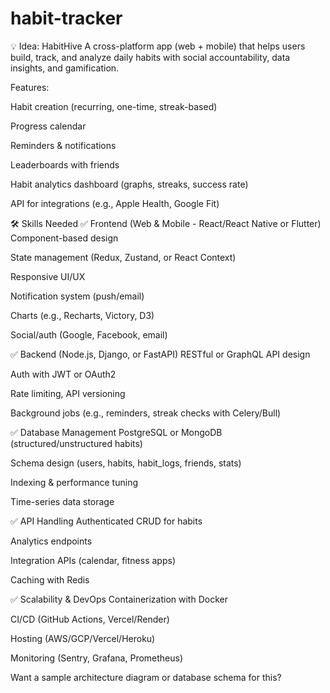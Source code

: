 # habit-tracker

💡 Idea: HabitHive
A cross-platform app (web + mobile) that helps users build, track, and analyze daily habits with social accountability, data insights, and gamification.

Features:

Habit creation (recurring, one-time, streak-based)

Progress calendar

Reminders & notifications

Leaderboards with friends

Habit analytics dashboard (graphs, streaks, success rate)

API for integrations (e.g., Apple Health, Google Fit)

🛠️ Skills Needed
✅ Frontend (Web & Mobile - React/React Native or Flutter)
Component-based design

State management (Redux, Zustand, or React Context)

Responsive UI/UX

Notification system (push/email)

Charts (e.g., Recharts, Victory, D3)

Social/auth (Google, Facebook, email)

✅ Backend (Node.js, Django, or FastAPI)
RESTful or GraphQL API design

Auth with JWT or OAuth2

Rate limiting, API versioning

Background jobs (e.g., reminders, streak checks with Celery/Bull)

✅ Database Management
PostgreSQL or MongoDB (structured/unstructured habits)

Schema design (users, habits, habit_logs, friends, stats)

Indexing & performance tuning

Time-series data storage

✅ API Handling
Authenticated CRUD for habits

Analytics endpoints

Integration APIs (calendar, fitness apps)

Caching with Redis

✅ Scalability & DevOps
Containerization with Docker

CI/CD (GitHub Actions, Vercel/Render)

Hosting (AWS/GCP/Vercel/Heroku)

Monitoring (Sentry, Grafana, Prometheus)

Want a sample architecture diagram or database schema for this?